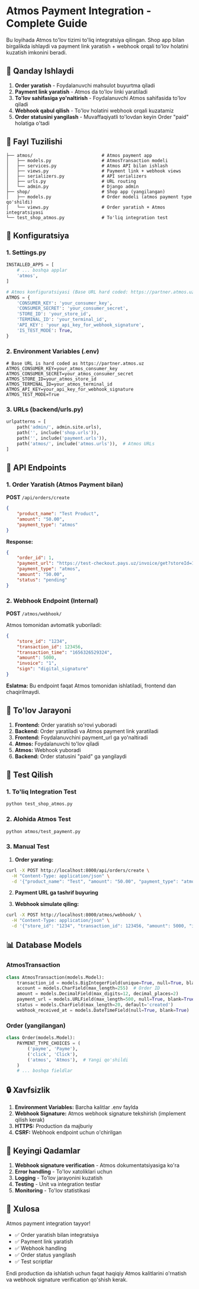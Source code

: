 # Atmos Payment Integration - Complete Guide

Bu loyihada Atmos to'lov tizimi to'liq integratsiya qilingan. Shop app bilan birgalikda ishlaydi va payment link yaratish + webhook orqali to'lov holatini kuzatish imkonini beradi.

## 🎯 Qanday Ishlaydi

1. **Order yaratish** - Foydalanuvchi mahsulot buyurtma qiladi
2. **Payment link yaratish** - Atmos da to'lov linki yaratiladi  
3. **To'lov sahifasiga yo'naltirish** - Foydalanuvchi Atmos sahifasida to'lov qiladi
4. **Webhook qabul qilish** - To'lov holatini webhook orqali kuzatamiz
5. **Order statusini yangilash** - Muvaffaqiyatli to'lovdan keyin Order "paid" holatiga o'tadi

## 📁 Fayl Tuzilishi

```
├── atmos/                          # Atmos payment app
│   ├── models.py                   # AtmosTransaction modeli
│   ├── services.py                 # Atmos API bilan ishlash
│   ├── views.py                    # Payment link + webhook views
│   ├── serializers.py              # API serializers
│   ├── urls.py                     # URL routing
│   └── admin.py                    # Django admin
├── shop/                           # Shop app (yangilangan)
│   ├── models.py                   # Order modeli (atmos payment type qo'shildi)
│   └── views.py                    # Order yaratish + Atmos integratsiyasi
└── test_shop_atmos.py              # To'liq integration test
```

## 🔧 Konfiguratsiya

### 1. Settings.py

```python
INSTALLED_APPS = [
    # ... boshqa applar
    'atmos',
]

# Atmos konfiguratsiyasi (Base URL hard coded: https://partner.atmos.uz)
ATMOS = {
    'CONSUMER_KEY': 'your_consumer_key',
    'CONSUMER_SECRET': 'your_consumer_secret',
    'STORE_ID': 'your_store_id',
    'TERMINAL_ID': 'your_terminal_id',
    'API_KEY': 'your_api_key_for_webhook_signature',
    'IS_TEST_MODE': True,
}
```

### 2. Environment Variables (.env)

```
# Base URL is hard coded as https://partner.atmos.uz
ATMOS_CONSUMER_KEY=your_atmos_consumer_key
ATMOS_CONSUMER_SECRET=your_atmos_consumer_secret
ATMOS_STORE_ID=your_atmos_store_id
ATMOS_TERMINAL_ID=your_atmos_terminal_id
ATMOS_API_KEY=your_api_key_for_webhook_signature
ATMOS_TEST_MODE=True
```

### 3. URLs (backend/urls.py)

```python
urlpatterns = [
    path('admin/', admin.site.urls),
    path('', include('shop.urls')),
    path('', include('payment.urls')),
    path('atmos/', include('atmos.urls')),  # Atmos URLs
]
```

## 🚀 API Endpoints

### 1. Order Yaratish (Atmos Payment bilan)

**POST** `/api/orders/create`

```json
{
    "product_name": "Test Product",
    "amount": "50.00",
    "payment_type": "atmos"
}
```

**Response:**
```json
{
    "order_id": 1,
    "payment_url": "https://test-checkout.pays.uz/invoice/get?storeId=1234&transactionId=123456",
    "payment_type": "atmos",
    "amount": "50.00",
    "status": "pending"
}
```

### 2. Webhook Endpoint (Internal)

**POST** `/atmos/webhook/`

Atmos tomonidan avtomatik yuboriladi:
```json
{
    "store_id": "1234",
    "transaction_id": 123456,
    "transaction_time": "1656326529324",
    "amount": 5000,
    "invoice": "1",
    "sign": "digital_signature"
}
```

**Eslatma:** Bu endpoint faqat Atmos tomonidan ishlatiladi, frontend dan chaqirilmaydi.

## 🔄 To'lov Jarayoni

1. **Frontend:** Order yaratish so'rovi yuboradi
2. **Backend:** Order yaratiladi va Atmos payment link yaratiladi
3. **Frontend:** Foydalanuvchini payment_url ga yo'naltiradi
4. **Atmos:** Foydalanuvchi to'lov qiladi
5. **Atmos:** Webhook yuboradi
6. **Backend:** Order statusini "paid" ga yangilaydi

## 🧪 Test Qilish

### 1. To'liq Integration Test

```bash
python test_shop_atmos.py
```

### 2. Alohida Atmos Test

```bash
python atmos/test_payment.py
```

### 3. Manual Test

1. **Order yarating:**
```bash
curl -X POST http://localhost:8000/api/orders/create \
  -H "Content-Type: application/json" \
  -d '{"product_name": "Test", "amount": "50.00", "payment_type": "atmos"}'
```

2. **Payment URL ga tashrif buyuring**

3. **Webhook simulate qiling:**
```bash
curl -X POST http://localhost:8000/atmos/webhook/ \
  -H "Content-Type: application/json" \
  -d '{"store_id": "1234", "transaction_id": 123456, "amount": 5000, "invoice": "1", "sign": "test"}'
```

## 📊 Database Models

### AtmosTransaction
```python
class AtmosTransaction(models.Model):
    transaction_id = models.BigIntegerField(unique=True, null=True, blank=True)
    account = models.CharField(max_length=255)  # Order ID
    amount = models.DecimalField(max_digits=12, decimal_places=2)
    payment_url = models.URLField(max_length=500, null=True, blank=True)
    status = models.CharField(max_length=20, default='created')
    webhook_received_at = models.DateTimeField(null=True, blank=True)
```

### Order (yangilangan)
```python
class Order(models.Model):
    PAYMENT_TYPE_CHOICES = (
        ('payme', 'Payme'),
        ('click', 'Click'),
        ('atmos', 'Atmos'),  # Yangi qo'shildi
    )
    # ... boshqa fieldlar
```

## 🔒 Xavfsizlik

1. **Environment Variables:** Barcha kalitlar .env faylda
2. **Webhook Signature:** Atmos webhook signature tekshirish (implement qilish kerak)
3. **HTTPS:** Production da majburiy
4. **CSRF:** Webhook endpoint uchun o'chirilgan

## 📝 Keyingi Qadamlar

1. **Webhook signature verification** - Atmos dokumentatsiyasiga ko'ra
2. **Error handling** - To'lov xatoliklari uchun
3. **Logging** - To'lov jarayonini kuzatish
4. **Testing** - Unit va integration testlar
5. **Monitoring** - To'lov statistikasi

## 🎉 Xulosa

Atmos payment integration tayyor! 

- ✅ Order yaratish bilan integratsiya
- ✅ Payment link yaratish
- ✅ Webhook handling
- ✅ Order status yangilash
- ✅ Test scriptlar

Endi production da ishlatish uchun faqat haqiqiy Atmos kalitlarini o'rnatish va webhook signature verification qo'shish kerak.
